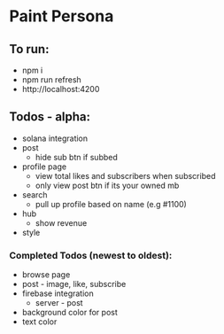 # Paint Persona

## To run:
* npm i
* npm run refresh
* http://localhost:4200

## Todos - alpha:
* solana integration
* post 
  * hide sub btn if subbed
* profile page
  * view total likes and subscribers when subscribed
  * only view post btn if its your owned mb
* search
  * pull up profile based on name (e.g #1100)
* hub
  * show revenue
* style

### Completed Todos (newest to oldest):
* browse page
* post - image, like, subscribe
* firebase integration
  * server - post
* background color for post
* text color
